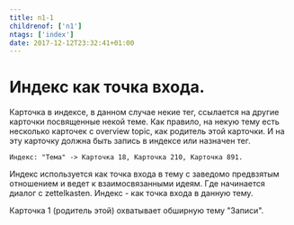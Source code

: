 ```yaml
---
title: n1-1
childrenof: ['n1']
ntags: ['index']
date: 2017-12-12T23:32:41+01:00
---
```


# Индекс как точка входа.

Карточка в индексе, в данном случае некие тег, ссылается на другие карточки
посвященные некой теме. Как правило, на некую тему есть несколько карточек с
overview topic, как родитель этой карточки. И на эту карточку должна быть
запись в индексе или назначен тег.

    Индекс: "Тема" -> Карточка 18, Карточка 210, Карточка 891.

Индекс используется как точка входа в тему с заведомо предвзятым отношением и
ведет к взаимосвязанными идеям. Где начинается диалог с zettelkasten. Индекс -
как точка входа в данную тему.

Карточка 1 (родитель этой) охватывает обширную тему "Записи".
